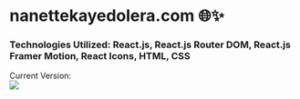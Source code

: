 # nanettekayedolera.com  🌐✨  
### Technologies Utilized: React.js, React.js Router DOM, React.js Framer Motion, React Icons, HTML, CSS  
Current Version:  
![](public/images/HomePage.png)